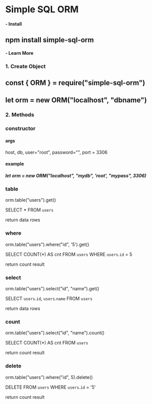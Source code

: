 # Simple SQL ORM

#### - Install

## npm install simple-sql-orm

#### - Learn More

### 1. Create Object

## const { ORM } = require("simple-sql-orm")

## let orm = new ORM("localhost", "dbname")

### 2. Methods
### constructor
#### args
host, db, user="root", password="", port = 3306

#### example

##### let orm = new ORM("localhost", "mydb", 'root', "mypass", 3306)

### table
orm.table("users").get()

SELECT * FROM `users`

return data rows

### where
orm.table("users").where("id", '5').get()

SELECT COUNT(*) AS cnt FROM `users` WHERE `users`.`id` = 5

return count result

### select
orm.table("users").select("id", "name").get()

SELECT `users`.`id`, `users`.`name` FROM `users`

return data rows

### count
orm.table("users").select("id", "name").count()

SELECT COUNT(*) AS cnt FROM `users`

return count result

### delete
orm.table("users").where("id", 5).delete()

DELETE FROM `users` WHERE `users`.`id` = '5'

return count result